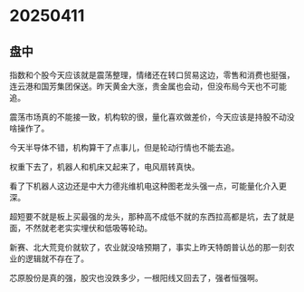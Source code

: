 # 20250411

## 盘中

指数和个股今天应该就是震荡整理，情绪还在转口贸易这边，零售和消费也挺强，连云港和国芳集团保送。昨天黄金大涨，贵金属也会动，但没布局今天也不可能追。

震荡市场真的不能接一致，机构软的很，量化喜欢做差价，今天应该是持股不动没啥操作了。

今天半导体不错，机构算干了点事儿，但是轮动行情也不能去追。

权重下去了，机器人和机床又起来了，电风扇转真快。

看了下机器人这边还是中大力德兆维机电这种图老龙头强一点，可能量化介入更深。

超短要不就是板上买最强的龙头，那种高不成低不就的东西拉高都是坑，去了就是面，不然就老老实实埋伏和低吸等轮动。

新赛、北大荒竞价就软了，农业就没啥预期了，事实上昨天特朗普认怂的那一刻农业的逻辑就不存在了。

芯原股份是真的强，股灾也没跌多少，一根阳线又回去了，强者恒强啊。
